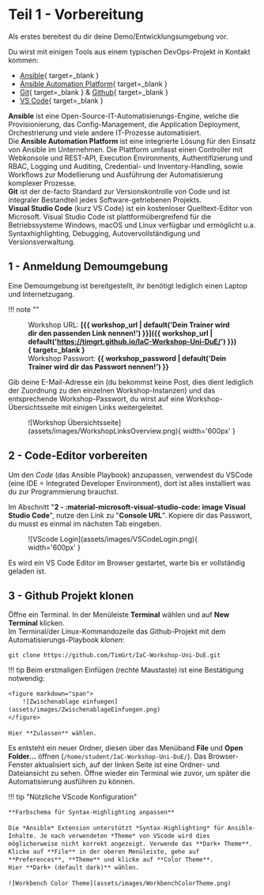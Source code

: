 # Teil 1 - Vorbereitung

Als erstes bereitest du dir deine Demo/Entwicklungsumgebung vor.

Du wirst mit einigen Tools aus einem typischen DevOps-Projekt in Kontakt kommen:

* [Ansible](https://github.com/ansible/ansible){ target=_blank }
* [Ansible Automation Platform](https://www.redhat.com/en/technologies/management/ansible){ target=_blank }
* [Git](https://git-scm.com/){ target=_blank } & [Github](https://github.com/){ target=_blank }
* [VS Code](https://code.visualstudio.com/){ target=_blank }

**Ansible** ist eine Open-Source-IT-Automatisierungs-Engine, welche die Provisionierung, das Config-Management, die Application Deployment, Orchestrierung und viele andere IT-Prozesse automatisiert.  
Die **Ansible Automation Platform** ist eine integrierte Lösung für den Einsatz von Ansible im Unternehmen. Die Plattform umfasst einen Controller mit  Webkonsole und REST-API, Execution Environments, Authentifizierung und RBAC, Logging und Auditing, Credential- und Inventory-Handling, sowie Workflows zur Modellierung und Ausführung der Automatisierung komplexer Prozesse.  
**Git** ist der de-facto Standard zur Versionskontrolle von Code und ist integraler Bestandteil jedes Software-getriebenen Projekts.  
**Visual Studio Code** (kurz VS Code) ist ein kostenloser Quelltext-Editor von Microsoft. Visual Studio Code ist plattformübergreifend für die Betriebssysteme Windows, macOS und Linux verfügbar und ermöglicht u.a. Syntaxhighlighting, Debugging, Autovervollständigung und Versionsverwaltung.

## 1 - Anmeldung Demoumgebung

Eine Demoumgebung ist bereitgestellt, ihr benötigt lediglich einen Laptop und Internetzugang.  

!!! note ""
    <figure markdown="span">
        Workshop URL: **[{{ workshop_url | default('Dein Trainer wird dir den passenden Link nennen!') }}]({{ workshop_url | default('https://timgrt.github.io/IaC-Workshop-Uni-DuE/') }}){ target=_blank }**  
        Workshop Passwort: **{{ workshop_password | default('Dein Trainer wird dir das Passwort nennen!') }}**
    </figure>

Gib deine E-Mail-Adresse ein (du bekommst keine Post, dies dient lediglich der Zuordnung zu den einzelnen Workshop-Instanzen) und das entsprechende Workshop-Passwort, du wirst auf eine Workshop-Übersichtsseite mit einigen Links weitergeleitet.

<figure markdown="span">
    ![Workshop Übersichtsseite](assets/images/WorkshopLinksOverview.png){ width='600px' }
</figure>

## 2 - Code-Editor vorbereiten

Um den *Code* (das Ansible Playbook) anzupassen, verwendest du VSCode (eine IDE = Integrated Developer Environment), dort ist alles installiert was du zur Programmierung brauchst.

Im Abschnitt "**2 - :material-microsoft-visual-studio-code: image Visual Studio Code**", nutze den Link zu "**Console URL**". Kopiere dir das Passwort, du musst es einmal im nächsten Tab eingeben.

<figure markdown="span">
    ![VScode Login](assets/images/VSCodeLogin.png){ width='600px' }
</figure>

Es wird ein VS Code Editor im Browser gestartet, warte bis er vollständig geladen ist.

## 3 - Github Projekt klonen

Öffne ein Terminal. In der Menüleiste **Terminal** wählen und auf **New Terminal** klicken.  
Im Terminal/der Linux-Kommandozeile das Github-Projekt mit dem Automatisierungs-Playbook *klonen*:

```console
git clone https://github.com/TimGrt/IaC-Workshop-Uni-DuE.git
```

!!! tip
    Beim erstmaligen Einfügen (rechte Maustaste) ist eine Bestätigung notwendig:

    <figure markdown="span">
        ![Zwischenablage einfuegen](assets/images/ZwischenablageEinfuegen.png)
    </figure>

    Hier **Zulassen** wählen.

Es entsteht ein neuer Ordner, diesen über das Menüband **File** und **Open Folder...** öffnen (`/home/student/IaC-Workshop-Uni-DuE/`). Das Browser-Fenster aktualisiert sich, auf der linken Seite ist eine Ordner- und Dateiansicht zu sehen. Öffne wieder ein Terminal wie zuvor, um später die Automatisierung ausführen zu können.

!!! tip "Nützliche VScode Konfiguration"

    **Farbschema für Syntax-Highlighting anpassen**

    Die *Ansible* Extension unterstützt *Syntax-Highlighting* für Ansible-Inhalte. Je nach verwendeten *Theme* von VScode wird dies möglicherweise nicht korrekt angezeigt. Verwende das **Dark+ Theme**.  
    Klicke auf **File** in der oberen Menüleiste, gehe auf **Preferences**, **Theme** und klicke auf **Color Theme**.  
    Hier **Dark+ (default dark)** wählen.

    ![Workbench Color Theme](assets/images/WorkbenchColorTheme.png)
